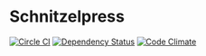 # Schnitzelpress

[![Circle CI](https://circleci.com/gh/WebCodr/schnitzelpress.svg?style=svg&circle-token=364f569aedcc5e9e14a84dcaafb65651d0d1d198)](https://circleci.com/gh/WebCodr/schnitzelpress)
[![Dependency Status](https://gemnasium.com/WebCodr/schnitzelpress.png)](https://gemnasium.com/WebCodr/schnitzelpress)
[![Code Climate](https://codeclimate.com/github/WebCodr/schnitzelpress.png)](https://codeclimate.com/github/WebCodr/schnitzelpress)
